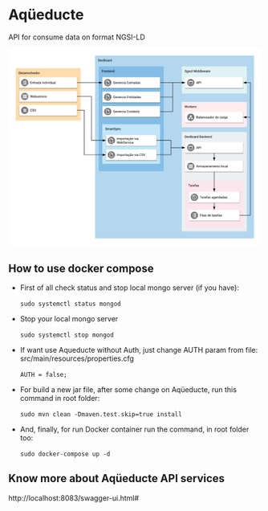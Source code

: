 # Aqüeducte
API for consume data on format NGSI-LD

<img src="screens/img_1.jpeg"/>

## How to use docker compose

- First of all check status and stop local mongo server (if you have):

    ``sudo systemctl status mongod``

- Stop your local mongo server

    ``sudo systemctl stop mongod``

- If want use Aqueducte without Auth, just change AUTH param from file: src/main/resources/properties.cfg

    ``AUTH = false;``

- For build a new jar file, after some change on Aqüeducte, run this command in root folder:

    ``sudo mvn clean -Dmaven.test.skip=true install``

- And, finally, for run Docker container run the command, in root folder too:

    ``sudo docker-compose up -d``

## Know more about Aqüeducte API services

http://localhost:8083/swagger-ui.html#